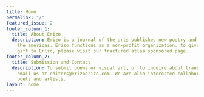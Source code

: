 ```yaml
---
title: Home
permalink: "/"
featured_issue: 2
footer_column_1:
  title: About Erizo
  description: Erizo is a journal of the arts publishes new poetry and art from across
    the americas. Erizo functions as a non-profit organization. to give a tax deductible
    gift to Erizo, please visit our fractured atlas sponsored page.
footer_column_2:
  title: Submission and Contact
  description: To submit poems or visual art, or to inquire about translating, please
    email us at editors@erizoerizo.com. We are also interested collaborations between
    poets and artists.
layout: home
---
```



